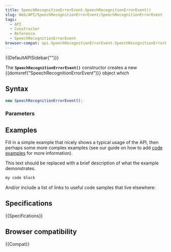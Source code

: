 ```yaml
---
title: SpeechRecognitionErrorEvent.SpeechRecognitionErrorEvent()
slug: Web/API/SpeechRecognitionErrorEvent/SpeechRecognitionErrorEvent
tags:
  - API
  - Constructor
  - Reference
  - SpeechRecognitionErrorEvent
browser-compat: api.SpeechRecognitionErrorEvent.SpeechRecognitionErrorEvent
---
```

{{DefaultAPISidebar("")}}

The **`SpeechRecognitionErrorEvent()`** constructor creates a new {{domxref("SpeechRecognitionErrorEvent")}} object which 

## Syntax

```js
new SpeechRecognitionErrorEvent();
```

### Parameters



## Examples

Fill in a simple example that nicely shows a typical usage of the API, then perhaps some more complex examples (see our guide on how to add [code examples](/en-US/docs/MDN/Contribute/Structures/Code_examples) for more information).

This text should be replaced with a brief description of what the example demonstrates.

```js
my code block
```

And/or include a list of links to useful code samples that live elsewhere:

## Specifications

{{Specifications}}

## Browser compatibility

{{Compat}}

